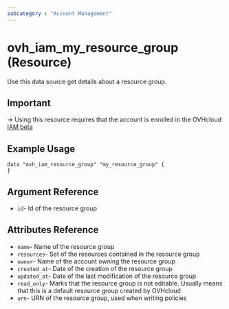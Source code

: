 ```yaml
---
subcategory : "Account Management"
---
```


# ovh_iam_my_resource_group (Resource)

Use this data source get details about a resource group.

## Important
-> Using this resource requires that the account is enrolled in the OVHcloud [IAM beta](https://labs.ovhcloud.com/en/iam/) 

## Example Usage

```hcl
data "ovh_iam_resource_group" "my_resource_group" {
}
```

## Argument Reference

* `id`- Id of the resource group

## Attributes Reference

* `name`- Name of the resource group
* `resources`- Set of the resources contained in the resource group
* `owner`- Name of the account owning the resource group
* `created_at`- Date of the creation of the resource group
* `updated_at`- Date of the last modification of the resource group
* `read_only`- Marks that the resource group is not editable. Usually means that this is a default resource group created by OVHcloud
* `urn`- URN of the resource group, used when writing policies